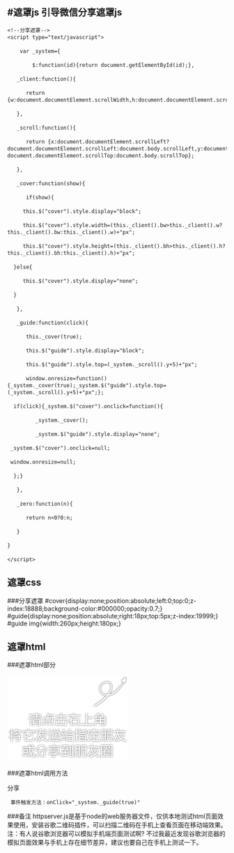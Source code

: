 #遮罩js
引导微信分享遮罩js
-----------------------------------
	<!--分享遮罩-->
	<script type="text/javascript">

	    var _system={

	        $:function(id){return document.getElementById(id);},

	   _client:function(){

	      return {w:document.documentElement.scrollWidth,h:document.documentElement.scrollHeight,bw:document.documentElement.clientWidth,bh:document.documentElement.clientHeight};

	   },

	   _scroll:function(){

	      return {x:document.documentElement.scrollLeft?document.documentElement.scrollLeft:document.body.scrollLeft,y:document.documentElement.scrollTop?document.documentElement.scrollTop:document.body.scrollTop};

	   },

	   _cover:function(show){

	      if(show){

	     this.$("cover").style.display="block";

	     this.$("cover").style.width=(this._client().bw>this._client().w?this._client().bw:this._client().w)+"px";

	     this.$("cover").style.height=(this._client().bh>this._client().h?this._client().bh:this._client().h)+"px";

	  }else{

	     this.$("cover").style.display="none";

	  }

	   },

	   _guide:function(click){

	      this._cover(true);

	      this.$("guide").style.display="block";

	      this.$("guide").style.top=(_system._scroll().y+5)+"px";

	      window.onresize=function(){_system._cover(true);_system.$("guide").style.top=(_system._scroll().y+5)+"px";};

	  if(click){_system.$("cover").onclick=function(){

	         _system._cover();

	         _system.$("guide").style.display="none";

	 _system.$("cover").onclick=null;

	 window.onresize=null;

	  };}

	   },

	   _zero:function(n){

	      return n<0?0:n;

	   }

	}

	</script>

遮罩css
-----------------------------------
###分享遮罩
   #cover{display:none;position:absolute;left:0;top:0;z-index:18888;background-color:#000000;opacity:0.7;}
   #guide{display:none;position:absolute;right:18px;top:5px;z-index:19999;}
   #guide img{width:260px;height:180px;}

遮罩html
-----------------------------------
###遮罩html部分
	<div id="cover"></div>
    <div id="guide"><img src="images/town_recommend_m/shareto.png" width="278" height="198"></div>  

###遮罩html调用方法
	<div class="shareto" onClick="_system._guide(true)">分享</div>

     事件触发方法：onClick="_system._guide(true)"

###备注
	httpserver.js是基于node的web服务器文件，仅供本地测试html页面效果使用，安装谷歌二维码插件，可以扫描二维码在手机上查看页面在移动端效果。
	注：有人说谷歌浏览器可以模拟手机端页面测试啊? 不过我最近发现谷歌浏览器的模拟页面效果与手机上存在细节差异，建议也要自己在手机上测试一下。